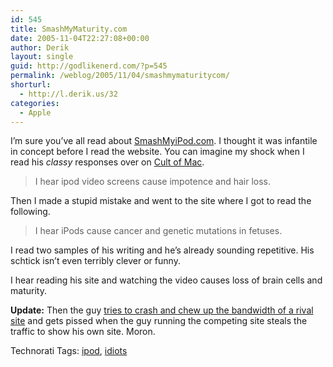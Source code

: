 ```yaml
---
id: 545
title: SmashMyMaturity.com
date: 2005-11-04T22:27:08+00:00
author: Derik
layout: single
guid: http://godlikenerd.com/?p=545
permalink: /weblog/2005/11/04/smashmymaturitycom/
shorturl:
  - http://l.derik.us/32
categories:
  - Apple
---
```

I&#8217;m sure you&#8217;ve all read about [SmashMyiPod.com](http://www.smashmyipod.com). I thought it was infantile in concept before I read the website. You can imagine my shock when I read his _classy_ responses over on [Cult of Mac](http://cultofmac.com/index.php/2005/10/31/smashmyipod_responds_where_the_money_wen).

> I hear ipod video screens cause impotence and hair loss.

Then I made a stupid mistake and went to the site where I got to read the following.

> I hear iPods cause cancer and genetic mutations in fetuses.

I read two samples of his writing and he&#8217;s already sounding repetitive. His schtick isn&#8217;t even terribly clever or funny.

I hear reading his site and watching the video causes loss of brain cells and maturity.

**Update:** Then the guy [tries to crash and chew up the bandwidth of a rival site](http://cultofmac.com/index.php/2005/11/02/website_war_buymeanipod_hijacking_smashm) and gets pissed when the guy running the competing site steals the traffic to show his own site. Moron.

<!-- Technorati Tags Start -->

Technorati Tags: <a href="http://technorati.com/tag/ipod" rel="tag">ipod</a>, <a href="http://technorati.com/tag/idiots" rel="tag">idiots</a> 

<!-- Technorati Tags End -->